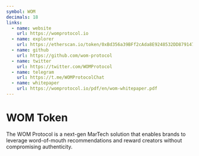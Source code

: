 ```yaml
---
symbol: WOM
decimals: 18
links:
  - name: website
    url: https://womprotocol.io
  - name: explorer
    url: https://etherscan.io/token/0xBd356a39BFf2cAda8E9248532DD879147221Cf76
  - name: github
    url: https://github.com/wom-protocol
  - name: twitter
    url: https://twitter.com/WOMProtocol
  - name: telegram
    url: https://t.me/WOMProtocolChat
  - name: whitepaper
    url: https://womprotocol.io/pdf/en/wom-whitepaper.pdf
---
```


# WOM Token

The WOM Protocol is a next-gen MarTech solution that enables brands to leverage word-of-mouth recommendations and reward creators without compromising authenticity.
